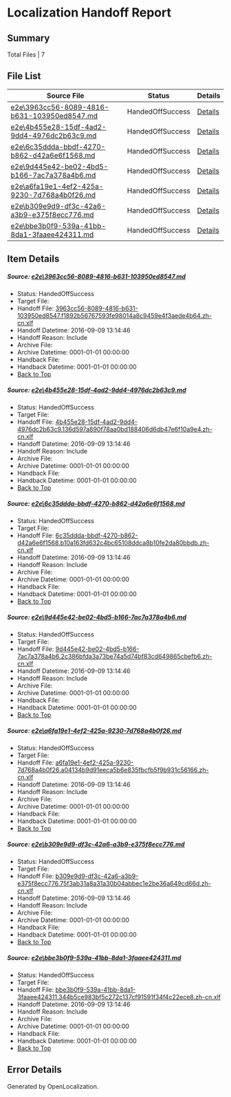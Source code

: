 # <a name='report-top'></a> Localization Handoff Report

## Summary
 Total Files | 7

## File List
 Source File | Status | Details 
 ----------- | ------ | ------- 
 [e2e\3963cc56-8089-4816-b631-103950ed8547.md](https://github.com/OpenLocalizationTestOrg/ol-test0/blob/b0c2a1ea2ed8ebf734569ac7a27bc79fc2fa76bb/e2e/3963cc56-8089-4816-b631-103950ed8547.md) | HandedOffSuccess | [Details](#e3cf0ae62ac76e7f5326fa7613799b640b2142d42)
 [e2e\4b455e28-15df-4ad2-9dd4-4976dc2b63c9.md](https://github.com/OpenLocalizationTestOrg/ol-test0/blob/b0c2a1ea2ed8ebf734569ac7a27bc79fc2fa76bb/e2e/4b455e28-15df-4ad2-9dd4-4976dc2b63c9.md) | HandedOffSuccess | [Details](#4dd2366bf4ddcd4394223fa0c29ea40db4e89e233)
 [e2e\6c35ddda-bbdf-4270-b862-d42a6e6f1568.md](https://github.com/OpenLocalizationTestOrg/ol-test0/blob/b0c2a1ea2ed8ebf734569ac7a27bc79fc2fa76bb/e2e/6c35ddda-bbdf-4270-b862-d42a6e6f1568.md) | HandedOffSuccess | [Details](#3c332528f69fff034ddf9f2f6de256895b49bdb34)
 [e2e\9d445e42-be02-4bd5-b166-7ac7a378a4b6.md](https://github.com/OpenLocalizationTestOrg/ol-test0/blob/b0c2a1ea2ed8ebf734569ac7a27bc79fc2fa76bb/e2e/9d445e42-be02-4bd5-b166-7ac7a378a4b6.md) | HandedOffSuccess | [Details](#51952af989d6783f83e50fe41c6603e00f4c0fa76)
 [e2e\a6fa19e1-4ef2-425a-9230-7d768a4b0f26.md](https://github.com/OpenLocalizationTestOrg/ol-test0/blob/b0c2a1ea2ed8ebf734569ac7a27bc79fc2fa76bb/e2e/a6fa19e1-4ef2-425a-9230-7d768a4b0f26.md) | HandedOffSuccess | [Details](#34e606d602fb6e2a4c04b178d843e56934ae3f767)
 [e2e\b309e9d9-df3c-42a6-a3b9-e375f8ecc776.md](https://github.com/OpenLocalizationTestOrg/ol-test0/blob/b0c2a1ea2ed8ebf734569ac7a27bc79fc2fa76bb/e2e/b309e9d9-df3c-42a6-a3b9-e375f8ecc776.md) | HandedOffSuccess | [Details](#fd902207a8a969f719cf3223c3e028d908bf26598)
 [e2e\bbe3b0f9-539a-41bb-8da1-3faaee424311.md](https://github.com/OpenLocalizationTestOrg/ol-test0/blob/b0c2a1ea2ed8ebf734569ac7a27bc79fc2fa76bb/e2e/bbe3b0f9-539a-41bb-8da1-3faaee424311.md) | HandedOffSuccess | [Details](#9b208ce245d8084248fa6e1930ac5157b1c902559)

## Item Details
##### <a name='e3cf0ae62ac76e7f5326fa7613799b640b2142d42'></a> Source: [e2e\3963cc56-8089-4816-b631-103950ed8547.md](https://github.com/OpenLocalizationTestOrg/ol-test0/blob/b0c2a1ea2ed8ebf734569ac7a27bc79fc2fa76bb/e2e/3963cc56-8089-4816-b631-103950ed8547.md)
* Status: HandedOffSuccess
* Target File: 
* Handoff File: [3963cc56-8089-4816-b631-103950ed8547.f1892b56767593fe98014a8c9459e4f3aede4b64.zh-cn.xlf](https://github.com/OpenLocalizationTestOrg/ol-test0-handoff/blob/ea8b249c796a9b071cdd38325402f3d052324f4b/ol-handoff/OpenLocalizationTestOrg/ol-test0-zhcn/yuwzho/ht/3963cc56-8089-4816-b631-103950ed8547.f1892b56767593fe98014a8c9459e4f3aede4b64.zh-cn.xlf)
* Handoff Datetime: 2016-09-09 13:14:46
* Handoff Reason: Include
* Archive File: 
* Archive Datetime: 0001-01-01 00:00:00
* Handback File: 
* Handback Datetime: 0001-01-01 00:00:00
* [Back to Top](#report-top)

##### <a name='4dd2366bf4ddcd4394223fa0c29ea40db4e89e233'></a> Source: [e2e\4b455e28-15df-4ad2-9dd4-4976dc2b63c9.md](https://github.com/OpenLocalizationTestOrg/ol-test0/blob/b0c2a1ea2ed8ebf734569ac7a27bc79fc2fa76bb/e2e/4b455e28-15df-4ad2-9dd4-4976dc2b63c9.md)
* Status: HandedOffSuccess
* Target File: 
* Handoff File: [4b455e28-15df-4ad2-9dd4-4976dc2b63c9.136d597a890f78aa0bd188406d6db47e6f10a9e4.zh-cn.xlf](https://github.com/OpenLocalizationTestOrg/ol-test0-handoff/blob/ea8b249c796a9b071cdd38325402f3d052324f4b/ol-handoff/OpenLocalizationTestOrg/ol-test0-zhcn/yuwzho/ht/4b455e28-15df-4ad2-9dd4-4976dc2b63c9.136d597a890f78aa0bd188406d6db47e6f10a9e4.zh-cn.xlf)
* Handoff Datetime: 2016-09-09 13:14:46
* Handoff Reason: Include
* Archive File: 
* Archive Datetime: 0001-01-01 00:00:00
* Handback File: 
* Handback Datetime: 0001-01-01 00:00:00
* [Back to Top](#report-top)

##### <a name='3c332528f69fff034ddf9f2f6de256895b49bdb34'></a> Source: [e2e\6c35ddda-bbdf-4270-b862-d42a6e6f1568.md](https://github.com/OpenLocalizationTestOrg/ol-test0/blob/b0c2a1ea2ed8ebf734569ac7a27bc79fc2fa76bb/e2e/6c35ddda-bbdf-4270-b862-d42a6e6f1568.md)
* Status: HandedOffSuccess
* Target File: 
* Handoff File: [6c35ddda-bbdf-4270-b862-d42a6e6f1568.b10a163fd632c4bc65108ddca8b10fe2da80bbdb.zh-cn.xlf](https://github.com/OpenLocalizationTestOrg/ol-test0-handoff/blob/ea8b249c796a9b071cdd38325402f3d052324f4b/ol-handoff/OpenLocalizationTestOrg/ol-test0-zhcn/yuwzho/ht/6c35ddda-bbdf-4270-b862-d42a6e6f1568.b10a163fd632c4bc65108ddca8b10fe2da80bbdb.zh-cn.xlf)
* Handoff Datetime: 2016-09-09 13:14:46
* Handoff Reason: Include
* Archive File: 
* Archive Datetime: 0001-01-01 00:00:00
* Handback File: 
* Handback Datetime: 0001-01-01 00:00:00
* [Back to Top](#report-top)

##### <a name='51952af989d6783f83e50fe41c6603e00f4c0fa76'></a> Source: [e2e\9d445e42-be02-4bd5-b166-7ac7a378a4b6.md](https://github.com/OpenLocalizationTestOrg/ol-test0/blob/b0c2a1ea2ed8ebf734569ac7a27bc79fc2fa76bb/e2e/9d445e42-be02-4bd5-b166-7ac7a378a4b6.md)
* Status: HandedOffSuccess
* Target File: 
* Handoff File: [9d445e42-be02-4bd5-b166-7ac7a378a4b6.2c386bfda3a73be74a5d74bf83cd649865cbefb6.zh-cn.xlf](https://github.com/OpenLocalizationTestOrg/ol-test0-handoff/blob/ea8b249c796a9b071cdd38325402f3d052324f4b/ol-handoff/OpenLocalizationTestOrg/ol-test0-zhcn/yuwzho/ht/9d445e42-be02-4bd5-b166-7ac7a378a4b6.2c386bfda3a73be74a5d74bf83cd649865cbefb6.zh-cn.xlf)
* Handoff Datetime: 2016-09-09 13:14:46
* Handoff Reason: Include
* Archive File: 
* Archive Datetime: 0001-01-01 00:00:00
* Handback File: 
* Handback Datetime: 0001-01-01 00:00:00
* [Back to Top](#report-top)

##### <a name='34e606d602fb6e2a4c04b178d843e56934ae3f767'></a> Source: [e2e\a6fa19e1-4ef2-425a-9230-7d768a4b0f26.md](https://github.com/OpenLocalizationTestOrg/ol-test0/blob/b0c2a1ea2ed8ebf734569ac7a27bc79fc2fa76bb/e2e/a6fa19e1-4ef2-425a-9230-7d768a4b0f26.md)
* Status: HandedOffSuccess
* Target File: 
* Handoff File: [a6fa19e1-4ef2-425a-9230-7d768a4b0f26.a04134b9d91eeca5b6e835fbcfb5f9b931c56166.zh-cn.xlf](https://github.com/OpenLocalizationTestOrg/ol-test0-handoff/blob/ea8b249c796a9b071cdd38325402f3d052324f4b/ol-handoff/OpenLocalizationTestOrg/ol-test0-zhcn/yuwzho/ht/a6fa19e1-4ef2-425a-9230-7d768a4b0f26.a04134b9d91eeca5b6e835fbcfb5f9b931c56166.zh-cn.xlf)
* Handoff Datetime: 2016-09-09 13:14:46
* Handoff Reason: Include
* Archive File: 
* Archive Datetime: 0001-01-01 00:00:00
* Handback File: 
* Handback Datetime: 0001-01-01 00:00:00
* [Back to Top](#report-top)

##### <a name='fd902207a8a969f719cf3223c3e028d908bf26598'></a> Source: [e2e\b309e9d9-df3c-42a6-a3b9-e375f8ecc776.md](https://github.com/OpenLocalizationTestOrg/ol-test0/blob/b0c2a1ea2ed8ebf734569ac7a27bc79fc2fa76bb/e2e/b309e9d9-df3c-42a6-a3b9-e375f8ecc776.md)
* Status: HandedOffSuccess
* Target File: 
* Handoff File: [b309e9d9-df3c-42a6-a3b9-e375f8ecc776.75f3ab31a8a31a30b04abbec1e2be36a649cd66d.zh-cn.xlf](https://github.com/OpenLocalizationTestOrg/ol-test0-handoff/blob/ea8b249c796a9b071cdd38325402f3d052324f4b/ol-handoff/OpenLocalizationTestOrg/ol-test0-zhcn/yuwzho/ht/b309e9d9-df3c-42a6-a3b9-e375f8ecc776.75f3ab31a8a31a30b04abbec1e2be36a649cd66d.zh-cn.xlf)
* Handoff Datetime: 2016-09-09 13:14:46
* Handoff Reason: Include
* Archive File: 
* Archive Datetime: 0001-01-01 00:00:00
* Handback File: 
* Handback Datetime: 0001-01-01 00:00:00
* [Back to Top](#report-top)

##### <a name='9b208ce245d8084248fa6e1930ac5157b1c902559'></a> Source: [e2e\bbe3b0f9-539a-41bb-8da1-3faaee424311.md](https://github.com/OpenLocalizationTestOrg/ol-test0/blob/b0c2a1ea2ed8ebf734569ac7a27bc79fc2fa76bb/e2e/bbe3b0f9-539a-41bb-8da1-3faaee424311.md)
* Status: HandedOffSuccess
* Target File: 
* Handoff File: [bbe3b0f9-539a-41bb-8da1-3faaee424311.344b5ce983bf5c272c137cf91591f34f4c22ece8.zh-cn.xlf](https://github.com/OpenLocalizationTestOrg/ol-test0-handoff/blob/ea8b249c796a9b071cdd38325402f3d052324f4b/ol-handoff/OpenLocalizationTestOrg/ol-test0-zhcn/yuwzho/ht/bbe3b0f9-539a-41bb-8da1-3faaee424311.344b5ce983bf5c272c137cf91591f34f4c22ece8.zh-cn.xlf)
* Handoff Datetime: 2016-09-09 13:14:46
* Handoff Reason: Include
* Archive File: 
* Archive Datetime: 0001-01-01 00:00:00
* Handback File: 
* Handback Datetime: 0001-01-01 00:00:00
* [Back to Top](#report-top)


## Error Details

Generated by OpenLocalization.
